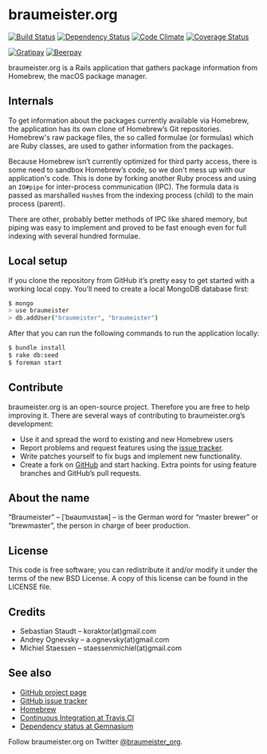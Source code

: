 braumeister.org
===============

[![Build Status](https://secure.travis-ci.org/koraktor/braumeister.org.svg)](http://travis-ci.org/koraktor/braumeister.org)
[![Dependency Status](https://gemnasium.com/koraktor/braumeister.org.svg)](https://gemnasium.com/koraktor/braumeister.org)
[![Code Climate](https://codeclimate.com/github/koraktor/braumeister.org.svg)](https://codeclimate.com/github/koraktor/braumeister.org)
[![Coverage Status](https://img.shields.io/coveralls/koraktor/braumeister.org.svg)](https://coveralls.io/r/koraktor/braumeister.org)

[![Gratipay](https://img.shields.io/gratipay/team/Braumeister.svg)](https://gratipay.org/Braumeister)
[![Beerpay](https://img.shields.io/beerpay/koraktor/braumeister.org.svg)](https://beerpay.io/koraktor/braumeister.org)

braumeister.org is a Rails application that gathers package information from
Homebrew, the macOS package manager.

## Internals

To get information about the packages currently available via Homebrew, the
application has its own clone of Homebrew’s Git repositories. Homebrew's raw
package files, the so called formulae (or formulas) which are Ruby classes, are
used to gather information from the packages.

Because Homebrew isn’t currently optimized for third party access, there is
some need to sandbox Homebrew’s code, so we don't mess up with our
application's code. This is done by forking another Ruby process and using an
`IO#pipe` for inter-process communication (IPC). The formula data is passed as
marshalled `Hash`es from the indexing process (child) to the main process
(parent).

There are other, probably better methods of IPC like shared memory, but piping
was easy to implement and proved to be fast enough even for full indexing with
several hundred formulae.

## Local setup

If you clone the repository from GitHub it’s pretty easy to get started with
a working local copy. You’ll need to create a local MongoDB database first:

```bash
$ mongo
> use braumeister
> db.addUser("braumeister", "braumeister")
```

After that you can run the following commands to run the application locally:

```bash
$ bundle install
$ rake db:seed
$ foreman start
```

## Contribute

braumeister.org is an open-source project. Therefore you are free to help
improving it. There are several ways of contributing to braumeister.org’s
development:

 * Use it and spread the word to existing and new Homebrew users
 * Report problems and request features using the [issue tracker][2].
 * Write patches yourself to fix bugs and implement new functionality.
 * Create a fork on [GitHub][1] and start hacking. Extra points for using
   feature branches and GitHub’s pull requests.

## About the name

“Braumeister” – [ˈbʁaʊmʌɪstəʀ] – is the German word for “master brewer” or
“brewmaster”, the person in charge of beer production.

## License

This code is free software; you can redistribute it and/or modify it under the
terms of the new BSD License. A copy of this license can be found in the
LICENSE file.

## Credits

 * Sebastian Staudt – koraktor(at)gmail.com
 * Andrey Ognevsky – a.ognevsky(at)gmail.com
 * Michiel Staessen – staessenmichiel(at)gmail.com

## See also

 * [GitHub project page][1]
 * [GitHub issue tracker][2]
 * [Homebrew][3]
 * [Continuous Integration at Travis CI][5]
 * [Dependency status at Gemnasium][4]

Follow braumeister.org on Twitter
[@braumeister_org](http://twitter.com/braumeister_org).

 [1]: https://github.com/koraktor/braumeister.org
 [2]: https://github.com/koraktor/braumeister.org/issues
 [3]: https://brew.sh
 [4]: https://gemnasium.com/koraktor/braumeister.org
 [5]: https://travis-ci.org/koraktor/braumeister.org
